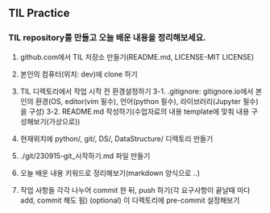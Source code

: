 ## TIL Practice

### TIL repository를 만들고 오늘 배운 내용을 정리해보세요.

1. github.com에서 TIL 저장소 만들기(README.md, LICENSE-MIT LICENSE)
2. 본인의 컴퓨터(위치: dev)에 clone 하기
3. TIL 디렉토리에서 작업 시작 전 환경설정하기
   3-1. .gitignore: gitignore.io에서 본인의 환경(OS, editor(vim 필수), 언어(python 필수), 라이브러리(Jupyter 필수)을 구성)
   3-2. README.md 작성하기(수업자료의 내용 template에 맞춰 내용 구성해보기(가상으로))

4. 현재위치에 python/, git/, DS/, DataStructure/ 디렉토리 만들기
5. ./git/230915-git\_시작하기.md 파일 만들기
6. 오늘 배운 내용 키워드로 정리해보기(markdown 양식으로 ..)

7. 작업 사항들 각각 나누어 commit 한 뒤, push 하기(각 요구사항이 끝날때 마다 add, commit 해도 됨)
   (optional) 이 디렉토리에 pre-commit 설정해보기
